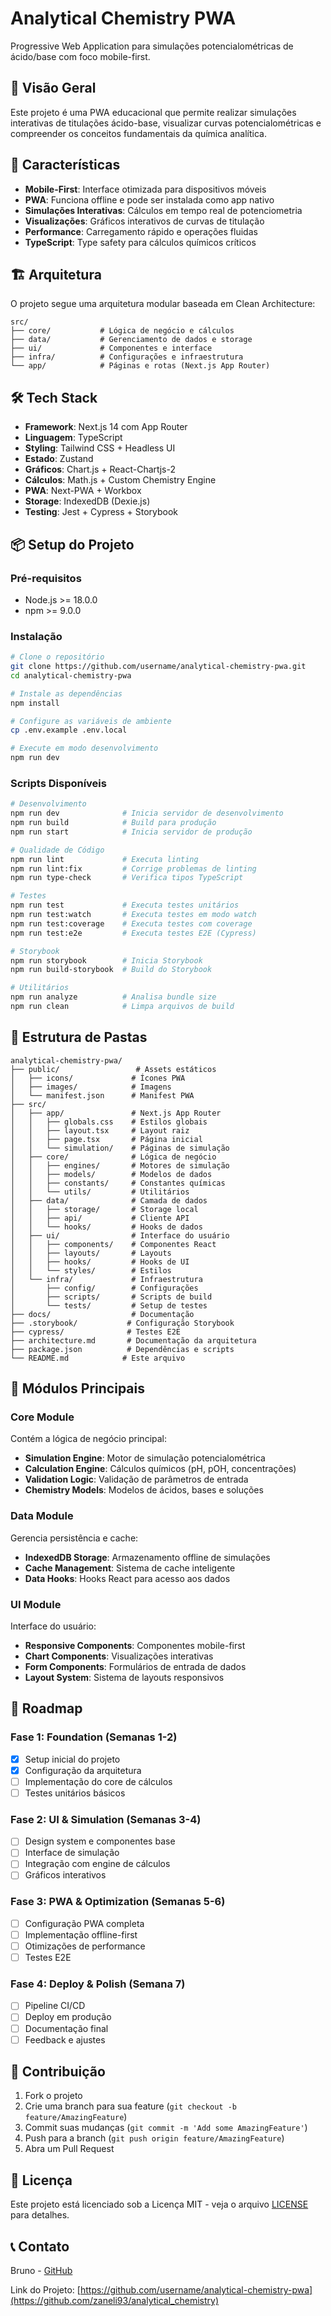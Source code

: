# Analytical Chemistry PWA

Progressive Web Application para simulações potencialométricas de ácido/base com foco mobile-first.

## 🧪 Visão Geral

Este projeto é uma PWA educacional que permite realizar simulações interativas de titulações ácido-base, visualizar curvas potencialométricas e compreender os conceitos fundamentais da química analítica.

## 🚀 Características

- **Mobile-First**: Interface otimizada para dispositivos móveis
- **PWA**: Funciona offline e pode ser instalada como app nativo
- **Simulações Interativas**: Cálculos em tempo real de potenciometria
- **Visualizações**: Gráficos interativos de curvas de titulação
- **Performance**: Carregamento rápido e operações fluidas
- **TypeScript**: Type safety para cálculos químicos críticos

## 🏗️ Arquitetura

O projeto segue uma arquitetura modular baseada em Clean Architecture:

```
src/
├── core/           # Lógica de negócio e cálculos
├── data/           # Gerenciamento de dados e storage
├── ui/             # Componentes e interface
├── infra/          # Configurações e infraestrutura
└── app/            # Páginas e rotas (Next.js App Router)
```

## 🛠️ Tech Stack

- **Framework**: Next.js 14 com App Router
- **Linguagem**: TypeScript
- **Styling**: Tailwind CSS + Headless UI
- **Estado**: Zustand
- **Gráficos**: Chart.js + React-Chartjs-2
- **Cálculos**: Math.js + Custom Chemistry Engine
- **PWA**: Next-PWA + Workbox
- **Storage**: IndexedDB (Dexie.js)
- **Testing**: Jest + Cypress + Storybook

## 📦 Setup do Projeto

### Pré-requisitos

- Node.js >= 18.0.0
- npm >= 9.0.0

### Instalação

```bash
# Clone o repositório
git clone https://github.com/username/analytical-chemistry-pwa.git
cd analytical-chemistry-pwa

# Instale as dependências
npm install

# Configure as variáveis de ambiente
cp .env.example .env.local

# Execute em modo desenvolvimento
npm run dev
```

### Scripts Disponíveis

```bash
# Desenvolvimento
npm run dev              # Inicia servidor de desenvolvimento
npm run build            # Build para produção
npm run start            # Inicia servidor de produção

# Qualidade de Código
npm run lint             # Executa linting
npm run lint:fix         # Corrige problemas de linting
npm run type-check       # Verifica tipos TypeScript

# Testes
npm run test             # Executa testes unitários
npm run test:watch       # Executa testes em modo watch
npm run test:coverage    # Executa testes com coverage
npm run test:e2e         # Executa testes E2E (Cypress)

# Storybook
npm run storybook        # Inicia Storybook
npm run build-storybook  # Build do Storybook

# Utilitários
npm run analyze          # Analisa bundle size
npm run clean            # Limpa arquivos de build
```

## 📁 Estrutura de Pastas

```
analytical-chemistry-pwa/
├── public/                 # Assets estáticos
│   ├── icons/             # Ícones PWA
│   ├── images/            # Imagens
│   └── manifest.json      # Manifest PWA
├── src/
│   ├── app/               # Next.js App Router
│   │   ├── globals.css    # Estilos globais
│   │   ├── layout.tsx     # Layout raiz
│   │   ├── page.tsx       # Página inicial
│   │   └── simulation/    # Páginas de simulação
│   ├── core/              # Lógica de negócio
│   │   ├── engines/       # Motores de simulação
│   │   ├── models/        # Modelos de dados
│   │   ├── constants/     # Constantes químicas
│   │   └── utils/         # Utilitários
│   ├── data/              # Camada de dados
│   │   ├── storage/       # Storage local
│   │   ├── api/           # Cliente API
│   │   └── hooks/         # Hooks de dados
│   ├── ui/                # Interface do usuário
│   │   ├── components/    # Componentes React
│   │   ├── layouts/       # Layouts
│   │   ├── hooks/         # Hooks de UI
│   │   └── styles/        # Estilos
│   └── infra/             # Infraestrutura
│       ├── config/        # Configurações
│       ├── scripts/       # Scripts de build
│       └── tests/         # Setup de testes
├── docs/                  # Documentação
├── .storybook/           # Configuração Storybook
├── cypress/              # Testes E2E
├── architecture.md       # Documentação da arquitetura
├── package.json          # Dependências e scripts
└── README.md            # Este arquivo
```

## 🧪 Módulos Principais

### Core Module
Contém a lógica de negócio principal:
- **Simulation Engine**: Motor de simulação potencialométrica
- **Calculation Engine**: Cálculos químicos (pH, pOH, concentrações)
- **Validation Logic**: Validação de parâmetros de entrada
- **Chemistry Models**: Modelos de ácidos, bases e soluções

### Data Module
Gerencia persistência e cache:
- **IndexedDB Storage**: Armazenamento offline de simulações
- **Cache Management**: Sistema de cache inteligente
- **Data Hooks**: Hooks React para acesso aos dados

### UI Module
Interface do usuário:
- **Responsive Components**: Componentes mobile-first
- **Chart Components**: Visualizações interativas
- **Form Components**: Formulários de entrada de dados
- **Layout System**: Sistema de layouts responsivos

## 🎯 Roadmap

### Fase 1: Foundation (Semanas 1-2)
- [x] Setup inicial do projeto
- [x] Configuração da arquitetura
- [ ] Implementação do core de cálculos
- [ ] Testes unitários básicos

### Fase 2: UI & Simulation (Semanas 3-4)
- [ ] Design system e componentes base
- [ ] Interface de simulação
- [ ] Integração com engine de cálculos
- [ ] Gráficos interativos

### Fase 3: PWA & Optimization (Semanas 5-6)
- [ ] Configuração PWA completa
- [ ] Implementação offline-first
- [ ] Otimizações de performance
- [ ] Testes E2E

### Fase 4: Deploy & Polish (Semana 7)
- [ ] Pipeline CI/CD
- [ ] Deploy em produção
- [ ] Documentação final
- [ ] Feedback e ajustes

## 🤝 Contribuição

1. Fork o projeto
2. Crie uma branch para sua feature (`git checkout -b feature/AmazingFeature`)
3. Commit suas mudanças (`git commit -m 'Add some AmazingFeature'`)
4. Push para a branch (`git push origin feature/AmazingFeature`)
5. Abra um Pull Request

## 📄 Licença

Este projeto está licenciado sob a Licença MIT - veja o arquivo [LICENSE](LICENSE) para detalhes.

## 📞 Contato

Bruno - [GitHub](https://github.com/zaneli93/zaneli93)

Link do Projeto: [https://github.com/username/analytical-chemistry-pwa](https://github.com/zaneli93/analytical_chemistry)

